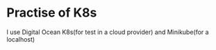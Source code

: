 # Practise of K8s
I use Digital Ocean K8s(for test in a cloud provider) and Minikube(for a localhost)
